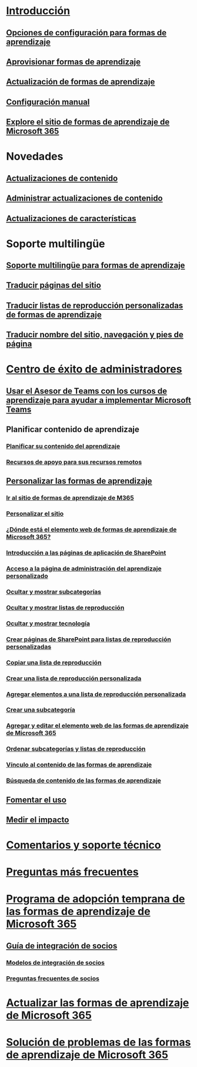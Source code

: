 # [Introducción](index.md)  
## [Opciones de configuración para formas de aprendizaje](custom_setupoptions.md)
## [Aprovisionar formas de aprendizaje](custom_provision.md)
## [Actualización de formas de aprendizaje](custom_update.md)
## [Configuración manual](custom_manualsetup.md)
## [Explore el sitio de formas de aprendizaje de Microsoft 365](custom_exploresite.md)
# Novedades 
## [Actualizaciones de contenido](custom_contentupdates.md) 
## [Administrar actualizaciones de contenido](custom_contentupdatesmanage.md)
## [Actualizaciones de características](custom_featureupdates.md)
# Soporte multilingüe
## [Soporte multilingüe para formas de aprendizaje](custom_overview_ml.md)
## [Traducir páginas del sitio](custom_translate_page_ml.md)
## [Traducir listas de reproducción personalizadas de formas de aprendizaje](custom_translate_pl_ml.md)
## [Traducir nombre del sitio, navegación y pies de página](custom_sitenamenav_ml.md)
# [Centro de éxito de administradores](custom_successcenter.md)
## [Usar el Asesor de Teams con los cursos de aprendizaje para ayudar a implementar Microsoft Teams](custom_teamsadvisor.md)
## Planificar contenido de aprendizaje 
### [Planificar su contenido del aprendizaje](custom_plancontent.md)
### [Recursos de apoyo para sus recursos remotos ](custom_plancontent_remoteresources.md)
## [Personalizar las formas de aprendizaje](custom_overview.md)
### [Ir al sitio de formas de aprendizaje de M365](custom_goto.md)
### [Personalizar el sitio](custom_edithelp.md)
### [¿Dónde está el elemento web de formas de aprendizaje de Microsoft 365?](custom_whereiswebpart.md)
### [Introducción a las páginas de aplicación de SharePoint](custom_apppages.md)
### [Acceso a la página de administración del aprendizaje personalizado](custom_accessadmin.md)
### [Ocultar y mostrar subcategorías](custom_hideshowsub.md)
### [Ocultar y mostrar listas de reproducción](custom_hideshowplaylists.md)
### [Ocultar y mostrar tecnología](custom_hideshowtech.md)
### [Crear páginas de SharePoint para listas de reproducción personalizadas](custom_createnewpage.md)
### [Copiar una lista de reproducción](custom_copyplaylist.md)
### [Crear una lista de reproducción personalizada](custom_createnewplaylist.md)
### [Agregar elementos a una lista de reproducción personalizada](custom_addassets.md)
### [Crear una subcategoría](custom_createnewcat.md)
### [Agregar y editar el elemento web de las formas de aprendizaje de Microsoft 365](custom_addwebpart.md)
### [Ordenar subcategorías y listas de reproducción](custom_sortsubplay.md)
### [Vínculo al contenido de las formas de aprendizaje](custom_linking.md)
### [Búsqueda de contenido de las formas de aprendizaje](custom_search.md)
## [Fomentar el uso](driveadoption.md)
## [Medir el impacto](custom_measureimpact.md)
# [Comentarios y soporte técnico](feedback.md)
# [Preguntas más frecuentes](faq.md)
# [Programa de adopción temprana de las formas de aprendizaje de Microsoft 365](custom_partnerguide.md)
## [Guía de integración de socios](custom_partnerguide_getfam.md)
### [Modelos de integración de socios](custom_partnerguide_contint.md) 
### [Preguntas frecuentes de socios](custom_partner.md)
# [Actualizar las formas de aprendizaje de Microsoft 365](custom_update.md)
# [Solución de problemas de las formas de aprendizaje de Microsoft 365](custom_troubleshooting.md) 